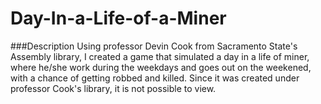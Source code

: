 # Day-In-a-Life-of-a-Miner

###Description
Using professor Devin Cook from Sacramento State's Assembly library, I created a game that simulated a day in a life of miner, where he/she work during the weekdays and goes out on the weekened, with a chance of getting robbed and killed.
Since it was created under professor Cook's library, it is not possible to view. 
